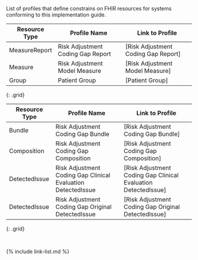 
List of profiles that define constrains on FHIR resources for systems conforming to this implementation guide.

|Resource Type|Profile Name|Link to Profile|
|---|---|---|
|MeasureReport|Risk Adjustment Coding Gap Report|[Risk Adjustment Coding Gap Report]|
|Measure|Risk Adjustment Model Measure|[Risk Adjustment Model Measure]|
|Group|Patient Group|[Patient Group]|
{: .grid}

<div class="bg-info" markdown="1">

|Resource Type|Profile Name|Link to Profile|
|---|---|---|
|Bundle|Risk Adjustment Coding Gap Bundle|[Risk Adjustment Coding Gap Bundle]|
|Composition|Risk Adjustment Coding Gap Composition|[Risk Adjustment Coding Gap Composition]|
|DetectedIssue|Risk Adjustment Coding Gap Clinical Evaluation DetectedIssue|[Risk Adjustment Coding Gap Clinical Evaluation DetectedIssue]|
|DetectedIssue|Risk Adjustment Coding Gap Original DetectedIssue|[Risk Adjustment Coding Gap Original DetectedIssue]|
{: .grid}

</div>

<br />

{% include link-list.md %}
